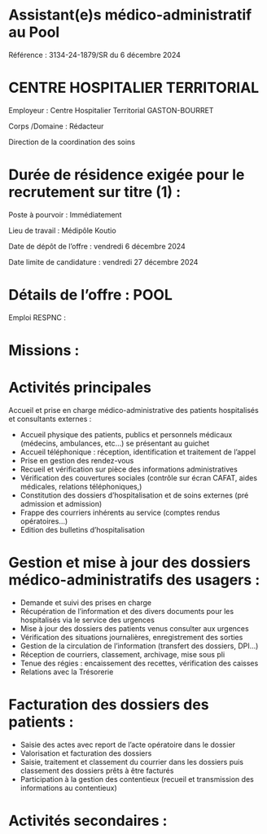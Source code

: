 # Assistant(e)s médico-administratif au Pool

Référence : 3134-24-1879/SR du 6 décembre 2024

# CENTRE HOSPITALIER TERRITORIAL

Employeur : Centre Hospitalier Territorial GASTON-BOURRET

Corps /Domaine : Rédacteur

Direction de la coordination des soins

# Durée de résidence exigée pour le recrutement sur titre (1) :

Poste à pourvoir : Immédiatement

Lieu de travail : Médipôle Koutio

Date de dépôt de l’offre : vendredi 6 décembre 2024

Date limite de candidature : vendredi 27 décembre 2024

# Détails de l’offre : POOL

Emploi RESPNC :

# Missions :

# Activités principales

Accueil et prise en charge médico-administrative des patients hospitalisés et consultants externes :

- Accueil physique des patients, publics et personnels médicaux (médecins, ambulances, etc…) se présentant au guichet
- Accueil téléphonique : réception, identification et traitement de l’appel
- Prise en gestion des rendez-vous
- Recueil et vérification sur pièce des informations administratives
- Vérification des couvertures sociales (contrôle sur écran CAFAT, aides médicales, relations téléphoniques,)
- Constitution des dossiers d’hospitalisation et de soins externes (pré admission et admission)
- Frappe des courriers inhérents au service (comptes rendus opératoires…)
- Edition des bulletins d’hospitalisation

# Gestion et mise à jour des dossiers médico-administratifs des usagers :

- Demande et suivi des prises en charge
- Récupération de l’information et des divers documents pour les hospitalisés via le service des urgences
- Mise à jour des dossiers des patients venus consulter aux urgences
- Vérification des situations journalières, enregistrement des sorties
- Gestion de la circulation de l’information (transfert des dossiers, DPI…)
- Réception de courriers, classement, archivage, mise sous pli
- Tenue des régies : encaissement des recettes, vérification des caisses
- Relations avec la Trésorerie

# Facturation des dossiers des patients :

- Saisie des actes avec report de l’acte opératoire dans le dossier
- Valorisation et facturation des dossiers
- Saisie, traitement et classement du courrier dans les dossiers puis classement des dossiers prêts à être facturés
- Participation à la gestion des contentieux (recueil et transmission des informations au contentieux)

# Activités secondaires :